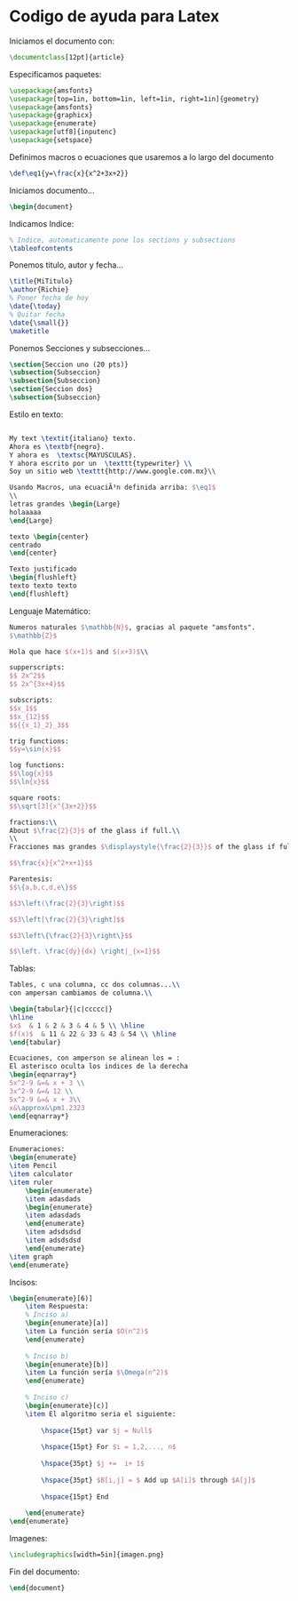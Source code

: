 # Codigo de ayuda para Latex

Iniciamos el documento con:
```Latex
\documentclass[12pt]{article}
```
Especificamos paquetes:

```Latex
\usepackage{amsfonts}
\usepackage[top=1in, bottom=1in, left=1in, right=1in]{geometry}
\usepackage{amsfonts}
\usepackage{graphicx}
\usepackage{enumerate}
\usepackage[utf8]{inputenc}
\usepackage{setspace}
```
Definimos macros o ecuaciones que usaremos a lo largo del documento
```Latex
\def\eq1{y=\frac{x}{x^2+3x+2}}
```

Iniciamos documento...
```Latex
\begin{document}
```

Indicamos Indice:
```Latex
% Indice, automaticamente pone los sections y subsections
\tableofcontents
```

Ponemos titulo, autor y fecha...
```Latex
\title{MiTitulo}
\author{Richie}
% Poner fecha de hoy
\date{\today}
% Quitar fecha
\date{\small{}}
\maketitle
```
Ponemos Secciones y subsecciones...
```Latex
\section{Seccion uno (20 pts)}
\subsection{Subseccion}
\subsection{Subseccion}
\section{Seccion dos}
\subsection{Subseccion}
```
Estilo en texto:
```Latex

My text \textit{italiano} texto.
Ahora es \textbf{negro}.
Y ahora es  \textsc{MAYUSCULAS}.
Y ahora escrito por un  \texttt{typewriter} \\
Soy un sitio web \texttt{http://www.google.com.mx}\\

Usando Macros, una ecuaciÃ³n definida arriba: $\eq1$
\\
letras grandes \begin{Large}
holaaaaa
\end{Large}

texto \begin{center}
centrado
\end{center}

Texto justificado 
\begin{flushleft}
texto texto texto
\end{flushleft}
```

Lenguaje Matemático:
```Latex
Numeros naturales $\mathbb{N}$, gracias al paquete "amsfonts".
$\mathbb{Z}$

Hola que hace $(x+1)$ and $(x+3)$\\

supperscripts:
$$ 2x^2$$
$$ 2x^{3x+4}$$

subscripts:
$$x_1$$
$$x_{12}$$
$${{x_1}_2}_3$$

trig functions:
$$y=\sin{x}$$

log functions:
$$\log{x}$$
$$\ln{x}$$

square roots:
$$\sqrt[3]{x^{3x+2}}$$

fractions:\\
About $\frac{2}{3}$ of the glass if full.\\
\\
Fracciones mas grandes $\displaystyle{\frac{2}{3}}$ of the glass if full.

$$\frac{x}{x^2+x+1}$$

Parentesis:
$$\{a,b,c,d,e\}$$

$$3\left(\frac{2}{3}\right)$$

$$3\left[\frac{2}{3}\right]$$

$$3\left\{\frac{2}{3}\right\}$$

$$\left. \frac{dy}{dx} \right|_{x=1}$$
```

Tablas:
```Latex
Tables, c una columna, cc dos columnas...\\
con ampersan cambiamos de columna.\\

\begin{tabular}{|c|ccccc|}
\hline
$x$  & 1 & 2 & 3 & 4 & 5 \\ \hline
$f(x)$  & 11 & 22 & 33 & 43 & 54 \\ \hline
\end{tabular}

Ecuaciones, con amperson se alinean los = :
El asterisco oculta los indices de la derecha
\begin{eqnarray*}
5x^2-9 &=& x + 3 \\
3x^2-9 &=& 12 \\
5x^2-9 &=& x + 3\\
x&\approx&\pm1.2323
\end{eqnarray*}
```

Enumeraciones:
```Latex 
Enumeraciones:
\begin{enumerate}
\item Pencil
\item calculator
\item ruler
	\begin{enumerate}
	\item adasdads
	\begin{enumerate}
	\item adasdads
	\end{enumerate}
	\item adsdsdsd
	\item adsdsdsd
	\end{enumerate}
\item graph
\end{enumerate}
```

Incisos:
```Latex
\begin{enumerate}[6)]
	\item Respuesta:
	% Inciso a)
	\begin{enumerate}[a)]
	\item La función sería $O(n^2)$
	\end{enumerate}
	
	% Inciso b)
	\begin{enumerate}[b)]
	\item La función sería $\Omega(n^2)$
	\end{enumerate}
	
	% Inciso c)
	\begin{enumerate}[c)]
	\item El algoritmo seria el siguiente:
	
	    \hspace{15pt} var $j = Null$
	    
		\hspace{15pt} For $i = 1,2,..., n$
		
		\hspace{35pt} $j +=  i+ 1$
		
		\hspace{35pt} $B[i,j] = $ Add up $A[i]$ through $A[j]$
		
		\hspace{15pt} End
		
	\end{enumerate}
\end{enumerate}
```

Imagenes:
```Latex
\includegraphics[width=5in]{imagen.png}
```

Fin del documento:
```Latex
\end{document}
```
